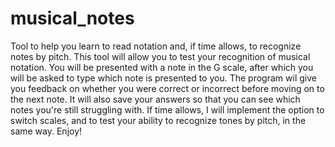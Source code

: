 # musical_notes
Tool to help you learn to read notation and, if time allows, to recognize notes by pitch. This tool will allow you to test your recognition of musical notation. You will be presented with a note in the G scale, after which you will be asked to type which note is presented to you. The program wil give you feedback on whether you were correct or incorrect before moving on to the next note. It will also save your answers so that you can see which notes you're still struggling with. If time allows, I will implement the option to switch scales, and to test your ability to recognize tones by pitch, in the same way. Enjoy!
